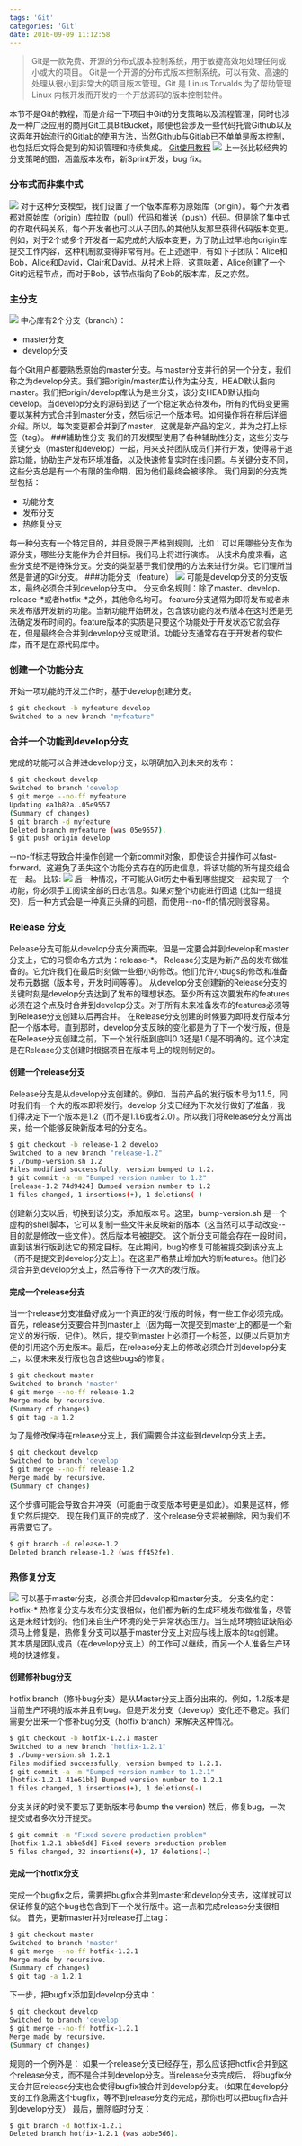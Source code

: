 ```yaml
---
tags: 'Git'
categories: 'Git'
date: 2016-09-09 11:12:58
---
```


> Git是一款免费、开源的分布式版本控制系统，用于敏捷高效地处理任何或小或大的项目。
> Git是一个开源的分布式版本控制系统，可以有效、高速的处理从很小到非常大的项目版本管理。Git 是 Linus Torvalds 为了帮助管理 Linux 内核开发而开发的一个开放源码的版本控制软件。

<!--more-->
本节不是Git的教程，而是介绍一下项目中Git的分支策略以及流程管理，同时也涉及一种广泛应用的商用Git工具BitBucket，顺便也会涉及一些代码托管Github以及这两年开始流行的Gitlab的使用方法，当然Github与Gitlab已不单单是版本控制，也包括后文将会提到的知识管理和持续集成。
[Git使用教程](http://www.liaoxuefeng.com/wiki/0013739516305929606dd18361248578c67b8067c8c017b000)
![](http://opesdt6ii.bkt.clouddn.com/17-5-11/72624917-file_1494483217721_4b8.png)
上一张比较经典的分支策略的图，涵盖版本发布，新Sprint开发，bug fix。
### 分布式而非集中式
![](http://opesdt6ii.bkt.clouddn.com/17-5-9/97310373-file_1494300279665_15a71.png)
对于这种分支模型，我们设置了一个版本库称为原始库（origin）。每个开发者都对原始库（origin）库拉取（pull）代码和推送（push）代码。但是除了集中式的存取代码关系，每个开发者也可以从子团队的其他队友那里获得代码版本变更。例如，对于2个或多个开发者一起完成的大版本变更，为了防止过早地向origin库提交工作内容，这种机制就变得非常有用。在上述途中，有如下子团队：Alice和Bob，Alice和David，Clair和David。从技术上将，这意味着，Alice创建了一个Git的远程节点，而对于Bob，该节点指向了Bob的版本库，反之亦然。
### 主分支
![](http://opesdt6ii.bkt.clouddn.com/17-5-11/7500247-file_1494483279877_22e3.png)
中心库有2个分支（branch）：
- master分支
- develop分支

每个Git用户都要熟悉原始的master分支。与master分支并行的另一个分支，我们称之为develop分支。我们把origin/master库认作为主分支，HEAD默认指向master。我们把origin/develop库认为是主分支，该分支HEAD默认指向develop。当develop分支的源码到达了一个稳定状态待发布，所有的代码变更需要以某种方式合并到master分支，然后标记一个版本号。如何操作将在稍后详细介绍。所以，每次变更都合并到了master，这就是新产品的定义，并为之打上标签（tag）。
###辅助性分支
我们的开发模型使用了各种辅助性分支，这些分支与关键分支（master和develop）一起，用来支持团队成员们并行开发，使得易于追踪功能，协助生产发布环境准备，以及快速修复实时在线问题。与关键分支不同，这些分支总是有一个有限的生命期，因为他们最终会被移除。
我们用到的分支类型包括：
- 功能分支
- 发布分支
- 热修复分支

每一种分支有一个特定目的，并且受限于严格到规则，比如：可以用哪些分支作为源分支，哪些分支能作为合并目标。我们马上将进行演练。
从技术角度来看，这些分支绝不是特殊分支。分支的类型基于我们使用的方法来进行分类。它们理所当然是普通的Git分支。
###功能分支（feature）
![](http://opesdt6ii.bkt.clouddn.com/17-5-11/97297513-file_1494483333369_9a94.png)
可能是develop分支的分支版本，最终必须合并到develop分支中。
分支命名规则：除了master、develop、release-*或者hotfix-*之外，其他命名均可。
feature分支通常为即将发布或者未来发布版开发新的功能。当新功能开始研发，包含该功能的发布版本在这时还是无法确定发布时间的。feature版本的实质是只要这个功能处于开发状态它就会存在，但是最终会合并到develop分支或取消。功能分支通常存在于开发者的软件库，而不是在源代码库中。
### 创建一个功能分支
开始一项功能的开发工作时，基于develop创建分支。
```bash
$ git checkout -b myfeature develop
Switched to a new branch "myfeature"
```
### 合并一个功能到develop分支
完成的功能可以合并进develop分支，以明确加入到未来的发布：
```bash
$ git checkout develop
Switched to branch 'develop'
$ git merge --no-ff myfeature
Updating ea1b82a..05e9557
(Summary of changes)
$ git branch -d myfeature
Deleted branch myfeature (was 05e9557).
$ git push origin develop
```
--no-ff标志导致合并操作创建一个新commit对象，即使该合并操作可以fast-forward。这避免了丢失这个功能分支存在的历史信息，将该功能的所有提交组合在一起。 比较:
![](http://opesdt6ii.bkt.clouddn.com/17-5-11/36061927-file_1494483414767_15064.png)
后一种情况，不可能从Git历史中看到哪些提交一起实现了一个功能，你必须手工阅读全部的日志信息。如果对整个功能进行回退 (比如一组提交)，后一种方式会是一种真正头痛的问题，而使用--no-ff的情况则很容易。
### Release 分支
Release分支可能从develop分支分离而来，但是一定要合并到develop和master分支上，它的习惯命名方式为：release-*。
Release分支是为新产品的发布做准备的。它允许我们在最后时刻做一些细小的修改。他们允许小bugs的修改和准备发布元数据（版本号，开发时间等等）。
从develop分支创建新的Release分支的关键时刻是develop分支达到了发布的理想状态。至少所有这次要发布的features必须在这个点及时合并到develop分支。对于所有未来准备发布的features必须等到Release分支创建以后再合并。
在Release分支创建的时候要为即将发行版本分配一个版本号。直到那时，develop分支反映的变化都是为了下一个发行版，但是在Release分支创建之前，下一个发行版到底叫0.3还是1.0是不明确的。这个决定是在Release分支创建时根据项目在版本号上的规则制定的。
#### 创建一个release分支
Release分支是从develop分支创建的。例如，当前产品的发行版本号为1.1.5，同时我们有一个大的版本即将发行。develop 分支已经为下次发行做好了准备，我们得决定下一个版本是1.2（而不是1.1.6或者2.0）。所以我们将Release分支分离出来，给一个能够反映新版本号的分支名。
```bash
$ git checkout -b release-1.2 develop
Switched to a new branch "release-1.2"
$ ./bump-version.sh 1.2
Files modified successfully, version bumped to 1.2.
$ git commit -a -m "Bumped version number to 1.2"
[release-1.2 74d9424] Bumped version number to 1.2
1 files changed, 1 insertions(+), 1 deletions(-)
```
创建新分支以后，切换到该分支，添加版本号。这里，bump-version.sh 是一个虚构的shell脚本，它可以复制一些文件来反映新的版本（这当然可以手动改变--目的就是修改一些文件）。然后版本号被提交。
这个新分支可能会存在一段时间，直到该发行版到达它的预定目标。在此期间，bug的修复可能被提交到该分支上（而不是提交到develop分支上）。在这里严格禁止增加大的新features。他们必须合并到develop分支上，然后等待下一次大的发行版。
#### 完成一个release分支
当一个release分支准备好成为一个真正的发行版的时候，有一些工作必须完成。首先，release分支要合并到master上（因为每一次提交到master上的都是一个新定义的发行版，记住）。然后，提交到master上必须打一个标签，以便以后更加方便的引用这个历史版本。最后，在release分支上的修改必须合并到develop分支上，以便未来发行版也包含这些bugs的修复。
```bash
$ git checkout master
Switched to branch 'master'
$ git merge --no-ff release-1.2
Merge made by recursive.
(Summary of changes)
$ git tag -a 1.2
```
为了是修改保持在release分支上，我们需要合并这些到develop分支上去。
```bash
$ git checkout develop
Switched to branch 'develop'
$ git merge --no-ff release-1.2
Merge made by recursive.
(Summary of changes)
```
这个步骤可能会导致合并冲突（可能由于改变版本号更是如此）。如果是这样，修复它然后提交。
现在我们真正的完成了，这个release分支将被删除，因为我们不再需要它了。
```bash
$ git branch -d release-1.2
Deleted branch release-1.2 (was ff452fe).
```
### 热修复分支
![](http://opesdt6ii.bkt.clouddn.com/17-5-11/75825673-file_1494483464201_dead.png)
可以基于master分支，必须合并回develop和master分支。
分支名约定：hotfix-*
热修复分支与发布分支很相似，他们都为新的生成环境发布做准备，尽管这是未经计划的。他们来自生产环境的处于异常状态压力。当生成环境验证缺陷必须马上修复是，热修复分支可以基于master分支上对应与线上版本的tag创建。
其本质是团队成员（在develop分支上）的工作可以继续，而另一个人准备生产环境的快速修复。
#### 创建修补bug分支
hotfix branch（修补bug分支）是从Master分支上面分出来的。例如，1.2版本是当前生产环境的版本并且有bug。但是开发分支（develop）变化还不稳定。我们需要分出来一个修补bug分支（hotfix branch）来解决这种情况。
```bash
$ git checkout -b hotfix-1.2.1 master
Switched to a new branch "hotfix-1.2.1"
$ ./bump-version.sh 1.2.1
Files modified successfully, version bumped to 1.2.1.
$ git commit -a -m "Bumped version number to 1.2.1"
[hotfix-1.2.1 41e61bb] Bumped version number to 1.2.1
1 files changed, 1 insertions(+), 1 deletions(-)
```
分支关闭的时侯不要忘了更新版本号(bump the version)
然后，修复bug，一次提交或者多次分开提交。
```bash
$ git commit -m "Fixed severe production problem"
[hotfix-1.2.1 abbe5d6] Fixed severe production problem
5 files changed, 32 insertions(+), 17 deletions(-)
```
#### 完成一个hotfix分支
完成一个bugfix之后，需要把bugfix合并到master和develop分支去，这样就可以保证修复的这个bug也包含到下一个发行版中。这一点和完成release分支很相似。
首先，更新master并对release打上tag：
```bash
$ git checkout master
Switched to branch 'master'
$ git merge --no-ff hotfix-1.2.1
Merge made by recursive.
(Summary of changes)
$ git tag -a 1.2.1
```
下一步，把bugfix添加到develop分支中：
```bash
$ git checkout develop
Switched to branch 'develop'
$ git merge --no-ff hotfix-1.2.1
Merge made by recursive.
(Summary of changes)
```
规则的一个例外是： 如果一个release分支已经存在，那么应该把hotfix合并到这个release分支，而不是合并到develop分支。当release分支完成后， 将bugfix分支合并回release分支也会使得bugfix被合并到develop分支。（如果在develop分支的工作急需这个bugfix，等不到release分支的完成，那你也可以把bugfix合并到develop分支）
最后，删除临时分支：
```bash
$ git branch -d hotfix-1.2.1
Deleted branch hotfix-1.2.1 (was abbe5d6).
```